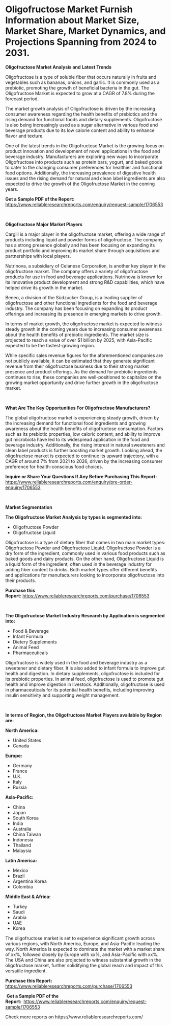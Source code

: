 <p><h1>Oligofructose Market Furnish Information about Market Size, Market Share, Market Dynamics, and Projections Spanning from 2024 to 2031.</h1></p><p><strong>Oligofructose Market Analysis and Latest Trends</strong></p>
<p><p>Oligofructose is a type of soluble fiber that occurs naturally in fruits and vegetables such as bananas, onions, and garlic. It is commonly used as a prebiotic, promoting the growth of beneficial bacteria in the gut. The Oligofructose Market is expected to grow at a CAGR of 7.8% during the forecast period. </p><p>The market growth analysis of Oligofructose is driven by the increasing consumer awareness regarding the health benefits of prebiotics and the rising demand for functional foods and dietary supplements. Oligofructose is also being increasingly used as a sugar alternative in various food and beverage products due to its low calorie content and ability to enhance flavor and texture. </p><p>One of the latest trends in the Oligofructose Market is the growing focus on product innovation and development of novel applications in the food and beverage industry. Manufacturers are exploring new ways to incorporate Oligofructose into products such as protein bars, yogurt, and baked goods to cater to the changing consumer preferences for healthier and functional food options. Additionally, the increasing prevalence of digestive health issues and the rising demand for natural and clean label ingredients are also expected to drive the growth of the Oligofructose Market in the coming years.</p></p>
<p><strong>Get a Sample PDF of the Report:&nbsp;</strong> <a href="https://www.reliableresearchreports.com/enquiry/request-sample/1706553">https://www.reliableresearchreports.com/enquiry/request-sample/1706553</a></p>
<p>&nbsp;</p>
<p><strong>Oligofructose Major Market Players</strong></p>
<p><p>Cargill is a major player in the oligofructose market, offering a wide range of products including liquid and powder forms of oligofructose. The company has a strong presence globally and has been focusing on expanding its product portfolio and improving its market share through acquisitions and partnerships with local players.</p><p>Nutrinova, a subsidiary of Celanese Corporation, is another key player in the oligofructose market. The company offers a variety of oligofructose products for use in food and beverage applications. Nutrinova is known for its innovative product development and strong R&D capabilities, which have helped drive its growth in the market.</p><p>Beneo, a division of the Südzucker Group, is a leading supplier of oligofructose and other functional ingredients for the food and beverage industry. The company has been focusing on expanding its product offerings and increasing its presence in emerging markets to drive growth.</p><p>In terms of market growth, the oligofructose market is expected to witness steady growth in the coming years due to increasing consumer awareness about the health benefits of prebiotic ingredients. The market size is projected to reach a value of over $1 billion by 2025, with Asia-Pacific expected to be the fastest-growing region.</p><p>While specific sales revenue figures for the aforementioned companies are not publicly available, it can be estimated that they generate significant revenue from their oligofructose business due to their strong market presence and product offerings. As the demand for prebiotic ingredients continues to rise, these companies are well-positioned to capitalize on the growing market opportunity and drive further growth in the oligofructose market.</p></p>
<p>&nbsp;</p>
<p><strong>What Are The Key Opportunities For Oligofructose Manufacturers?</strong></p>
<p><p>The global oligofructose market is experiencing steady growth, driven by the increasing demand for functional food ingredients and growing awareness about the health benefits of oligofructose consumption. Factors such as its prebiotic properties, low caloric content, and ability to improve gut microbiota have led to its widespread application in the food and beverage industry. Additionally, the rising interest in natural sweeteners and clean label products is further boosting market growth. Looking ahead, the oligofructose market is expected to continue its upward trajectory, with a CAGR of around 7% from 2021 to 2026, driven by the increasing consumer preference for health-conscious food choices.</p></p>
<p><strong>Inquire or Share Your Questions If Any Before Purchasing This Report:</strong> <a href="https://www.reliableresearchreports.com/enquiry/pre-order-enquiry/1706553">https://www.reliableresearchreports.com/enquiry/pre-order-enquiry/1706553</a></p>
<p>&nbsp;</p>
<p><strong>Market Segmentation</strong></p>
<p><strong>The Oligofructose Market Analysis by types is segmented into:</strong></p>
<p><ul><li>Oligofructose Powder</li><li>Oligofructose Liquid</li></ul></p>
<p><p>Oligofructose is a type of dietary fiber that comes in two main market types: Oligofructose Powder and Oligofructose Liquid. Oligofructose Powder is a dry form of the ingredient, commonly used in various food products such as baked goods and dairy products. On the other hand, Oligofructose Liquid is a liquid form of the ingredient, often used in the beverage industry for adding fiber content to drinks. Both market types offer different benefits and applications for manufacturers looking to incorporate oligofructose into their products.</p></p>
<p><strong>Purchase this Report:&nbsp;</strong><a href="https://www.reliableresearchreports.com/purchase/1706553">https://www.reliableresearchreports.com/purchase/1706553</a></p>
<p>&nbsp;</p>
<p><strong>The Oligofructose Market Industry Research by Application is segmented into:</strong></p>
<p><ul><li>Food & Beverage</li><li>Infant Formula</li><li>Dietery Supplements</li><li>Animal Feed</li><li>Pharmaceuticals</li></ul></p>
<p><p>Oligofructose is widely used in the food and beverage industry as a sweetener and dietary fiber. It is also added to infant formula to improve gut health and digestion. In dietary supplements, oligofructose is included for its prebiotic properties. In animal feed, oligofructose is used to promote gut health and improve digestion in livestock. Additionally, oligofructose is used in pharmaceuticals for its potential health benefits, including improving insulin sensitivity and supporting weight management.</p></p>
<p>&nbsp;</p>
<p><strong>In terms of Region, the Oligofructose Market Players available by Region are:</strong></p>
<p>
    <p> <strong> North America: </strong>
        <ul>
            <li>United States</li>
            <li>Canada</li>
        </ul>
        </p> 
    <p> <strong> Europe: </strong>
        <ul>
            <li>Germany</li>
            <li>France</li>
            <li>U.K.</li>
            <li>Italy</li>
            <li>Russia</li>
        </ul>
        </p> 
    <p> <strong> Asia-Pacific: </strong>
        <ul>
            <li>China</li>
            <li>Japan</li>
            <li>South Korea</li>
            <li>India</li>
            <li>Australia</li>
            <li>China Taiwan</li>
            <li>Indonesia</li>
            <li>Thailand</li>
            <li>Malaysia</li>
        </ul>
        </p> 
    <p> <strong> Latin America: </strong>
        <ul>
            <li>Mexico</li>
            <li>Brazil</li>
            <li>Argentina Korea</li>
            <li>Colombia</li>
        </ul>
        </p> 
    <p> <strong> Middle East & Africa: </strong>
        <ul>
            <li>Turkey</li>
            <li>Saudi</li>
            <li>Arabia</li>
            <li>UAE</li>
            <li>Korea</li>
        </ul>
    </p>
    </p>
<p><p>The oligofructose market is set to experience significant growth across various regions, with North America, Europe, and Asia-Pacific leading the way. North America is expected to dominate the market with a market share of xx%, followed closely by Europe with xx%, and Asia-Pacific with xx%. The USA and China are also projected to witness substantial growth in the oligofructose market, further solidifying the global reach and impact of this versatile ingredient.</p></p>
<p><strong>Purchase this Report: </strong><a href="https://www.reliableresearchreports.com/purchase/1706553">https://www.reliableresearchreports.com/purchase/1706553</a></p>
<p>&nbsp;<strong>Get a Sample PDF of the Report:&nbsp;&nbsp;</strong><a href="https://www.reliableresearchreports.com/enquiry/request-sample/1706553">https://www.reliableresearchreports.com/enquiry/request-sample/1706553</a></p>
<p><strong></strong></p>
<p>Check more reports on https://www.reliableresearchreports.com/</p>